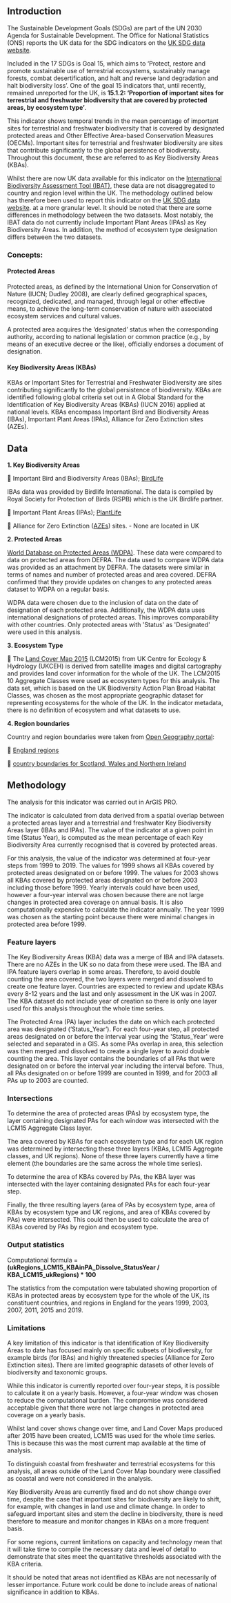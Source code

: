 ## Introduction

The Sustainable Development Goals (SDGs) are part of the UN 2030 Agenda for Sustainable Development. The Office for National Statistics (ONS) reports the UK data for the SDG indicators on the [UK SDG data website](https://sdgdata.gov.uk/).


Included in the 17 SDGs is Goal 15, which aims to ‘Protect, restore and promote sustainable use of terrestrial ecosystems, sustainably manage forests, combat desertification, and halt and reverse land degradation and halt biodiversity loss’. One of the goal 15 indicators that, until recently, remained unreported for the UK, is **15.1.2: ‘Proportion of important sites for terrestrial and freshwater biodiversity that are covered by protected areas, by ecosystem type’**. 


This indicator shows temporal trends in the mean percentage of important sites for terrestrial and freshwater biodiversity that is covered by designated protected areas and Other Effective Area-based Conservation Measures (OECMs). Important sites for terrestrial and freshwater biodiversity are sites that contribute significantly to the global persistence of biodiversity. Throughout this document, these are referred to as Key Biodiversity Areas (KBAs).


Whilst there are now UK data available for this indicator on the [International Biodiversity Assessment Tool (IBAT)](https://www.ibat-alliance.org/), these data are not disaggregated to country and region level within the UK. The methodology outlined below has therefore been used to report this indicator on the [UK SDG data website](https://sdgdata.gov.uk/). at a more granular level. It should be noted that there are some differences in methodology between the two datasets. Most notably, the IBAT data do not currently include Important Plant Areas (IPAs) as Key Biodiversity Areas. In addition, the method of ecosystem type designation differs between the two datasets.


### Concepts:

#### Protected Areas
Protected areas, as defined by the International Union for Conservation of Nature (IUCN; Dudley 2008), are clearly defined geographical spaces, recognized, dedicated, and managed, through legal or other effective means, to achieve the long-term conservation of nature with associated ecosystem services and cultural values.


A protected area acquires the ‘designated’ status when the corresponding authority, according to national legislation or common practice (e.g., by means of an executive decree or the like), officially endorses a document of designation.


#### Key Biodiversity Areas (KBAs)

KBAs or Important Sites for Terrestrial and Freshwater Biodiversity are sites contributing significantly to the global persistence of biodiversity. KBAs are identified following global criteria set out in A Global Standard for the Identification of Key Biodiversity Areas (KBAs) (IUCN 2016) applied at national levels. KBAs encompass Important Bird and Biodiversity Areas (IBAs), Important Plant Areas (IPAs), Alliance for Zero Extinction sites (AZEs). 

## Data

**1.	Key Biodiversity Areas**

	Important Bird and Biodiversity Areas (IBAs); [BirdLife](http://datazone.birdlife.org/country/united-kingdom/ibas)

IBAs data was provided by Birdlife International. The data is compiled by Royal Society for Protection of Birds (RSPB) which is the UK Birdlife partner.

	Important Plant Areas (IPAs); [PlantLife](https://www.plantlife.org.uk/uk/nature-reserves-important-plant-areas/important-plant-areas)

	Alliance for Zero Extinction ([AZEs](https://zeroextinction.org/site-identification/2018-global-aze-map/)) sites. - None are located in UK


**2.	Protected Areas**

[World Database on Protected Areas (WDPA)](https://protectedplanet.net/country/GB).  These data were compared to data on protected areas from DEFRA. The data used to compare WDPA data was provided as an attachment by DEFRA. The datasets were similar in terms of names and number of protected areas and area covered. DEFRA confirmed that they provide updates on changes to any protected areas dataset to WDPA on a regular basis. 


WDPA data were chosen due to the inclusion of data on the date of designation of each protected area. Additionally, the WDPA data uses international designations of protected areas. This improves comparability with other countries. Only protected areas with 'Status' as 'Designated' were used in this analysis.


**3.	Ecosystem Type**

	The [Land Cover Map 2015](https://www.ceh.ac.uk/services/land-cover-map-2015) (LCM2015) from UK Centre for Ecology & Hydrology (UKCEH) is derived from satellite images and digital cartography and provides land cover information for the whole of the UK. The LCM2015 10 Aggregate Classes were used as ecosystem types for this analysis. The data set, which is based on the UK Biodiversity Action Plan Broad Habitat Classes, was chosen as the most appropriate geographic dataset for representing ecosystems for the whole of the UK. In the indicator metadata, there is no definition of ecosystem and what datasets to use.


**4.	Region boundaries**

Country and region boundaries were taken from [Open Geography portal](https://geoportal.statistics.gov.uk/):

	[England regions](https://geoportal.statistics.gov.uk/datasets/regions-december-2019-boundaries-en-bfe)  


	[country boundaries for Scotland, Wales and Northern Ireland](https://geoportal.statistics.gov.uk/datasets/countries-december-2019-boundaries-uk-bfe)

## Methodology

The analysis for this indicator was carried out in ArGIS PRO.


The indicator is calculated from data derived from a spatial overlap between a protected areas layer and a terrestrial and freshwater Key Biodiversity Areas layer (IBAs and IPAs). The value of the indicator at a given point in time (Status Year), is computed as the mean percentage of each Key Biodiversity Area currently recognised that is covered by protected areas.


For this analysis, the value of the indicator was determined at four-year steps from 1999 to 2019. The values for 1999 shows all KBAs covered by protected areas designated on or before 1999. The values for 2003 shows all KBAs covered by protected areas designated on or before 2003 including those before 1999. Yearly intervals could have been used, however a four-year interval was chosen because there are not large changes in protected area coverage on annual basis. It is also computationally expensive to calculate the indicator annually. The year 1999 was chosen as the starting point because there were minimal changes in protected area before 1999.



### Feature layers

The Key Biodiversity Areas (KBA) data was a merge of IBA and IPA datasets. There are no AZEs in the UK so no data from these were used. The IBA and IPA feature layers overlap in some areas. Therefore, to avoid double counting the area covered, the two layers were merged and dissolved to create one feature layer. Countries are expected to review and update KBAs every 8-12 years and the last and only assessment in the UK was in 2007. The KBA dataset do not include year of creation so there is only one layer used for this analysis throughout the whole time series.


The Protected Area (PA) layer includes the date on which each protected area was designated (‘Status_Year’). For each four-year step, all protected areas designated on or before the interval year using the 'Status_Year' were selected and separated in a GIS. As some PAs overlap in area, this selection was then merged and dissolved to create a single layer to avoid double counting the area. This layer contains the boundaries of all PAs that were designated on or before the interval year including the interval before. Thus, all PAs designated on or before 1999 are counted in 1999, and for 2003 all PAs up to 2003 are counted.


### Intersections

To determine the area of protected areas (PAs) by ecosystem type, the layer containing designated PAs for each window was intersected with the LCM15 Aggregate Class layer. 


The area covered by KBAs for each ecosystem type and for each UK region was determined by intersecting these three layers (KBAs, LCM15 Aggregate classes, and UK regions). None of these three layers currently have a time element (the boundaries are the same across the whole time series). 


To determine the area of KBAs covered by PAs, the KBA layer was intersected with the layer containing designated PAs for each four-year step.


Finally, the three resulting layers (area of PAs by ecosystem type, area of KBAs by ecosystem type and UK regions, and area of KBAs covered by PAs) were intersected. This could then be used to calculate the area of KBAs covered by PAs by region and ecosystem type. 


### Output statistics

Computational formula = **(ukRegions_LCM15_KBAinPA_Dissolve_StatusYear / KBA_LCM15_ukRegions) * 100**

The statistics from the computation were tabulated showing proportion of KBAs in protected areas by ecosystem type for the whole of the UK, its constituent countries, and regions in England for the years 1999, 2003, 2007, 2011, 2015 and 2019.

### Limitations

A key limitation of this indicator is that identification of Key Biodiversity Areas to date has focused mainly on specific subsets of biodiversity, for example birds (for IBAs) and highly threatened species (Alliance for Zero Extinction sites). There are limited geographic datasets of other levels of biodiversity and taxonomic groups. 


While this indicator is currently reported over four-year steps, it is possible to calculate it on a yearly basis. However, a four-year window was chosen to reduce the computational burden. The compromise was considered acceptable given that there were not large changes in protected area coverage on a yearly basis.


Whilst land cover shows change over time, and Land Cover Maps produced after 2015 have been created, LCM15 was used for the whole time series. This is because this was the most current map available at the time of analysis.


To distinguish coastal from freshwater and terrestrial ecosystems for this analysis, all areas outside of the Land Cover Map boundary were classified as coastal and were not considered in the analysis.  


Key Biodiversity Areas are currently fixed and do not show change over time, despite the case that important sites for biodiversity are likely to shift, for example, with changes in land use and climate change. In order to safeguard important sites and stem the decline in biodiversity, there is need therefore to measure and monitor changes in KBAs on a more frequent basis.


For some regions, current limitations on capacity and technology mean that it will take time to compile the necessary data and level of detail to demonstrate that sites meet the quantitative thresholds associated with the KBA criteria. 


It should be noted that areas not identified as KBAs are not necessarily of lesser importance. Future work could be done to include areas of national significance in addition to KBAs. 








